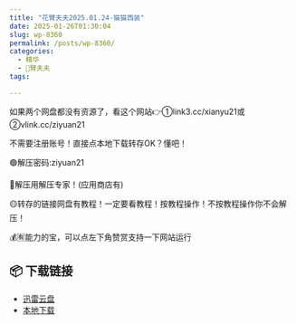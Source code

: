 ```yaml
---
title: "花臂夫夫2025.01.24-猫猫西装"
date: 2025-01-26T01:30:04
slug: wp-8360
permalink: /posts/wp-8360/
categories:
  - 精华
  - 🌸臂夫夫
tags:

---
```


如果两个网盘都没有资源了，看这个网站👉①link3.cc/xianyu21或②vlink.cc/ziyuan21

不需要注册账号！直接点本地下载转存OK？懂吧！

🟢解压密码:ziyuan21

🔵解压用解压专家！(应用商店有)

🟡转存的链接网盘有教程！一定要看教程！按教程操作！不按教程操作你不会解压！

💰🈶能力的宝，可以点左下角赞赏支持一下网站运行

## 📦 下载链接
- [迅雷云盘](https://blziyuan21.com/pay-download/8360?key=ed93656732&down_id=0)
- [本地下载](https://blziyuan21.com/pay-download/8360?key=ed93656732&down_id=1)

